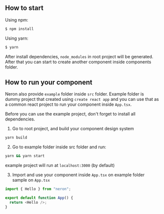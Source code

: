 ## How to start

Using npm:

```bash
$ npm install
```

Using yarn:

```bash
$ yarn
```

After install dependencies, `node_modules` in root project will be generated. After that you can start to create another component inside components folder.

## How to run your component

Neron also provide `example` folder inside `src` folder. Example folder is dummy project that created using `create react app` and you can use that as a common react project to run your component inside `App.tsx`.

Before you can use the example project, don't forget to install all dependencies.

1. Go to root project, and build your component design system

```bash
yarn build
```

2. Go to example folder inside src folder and run:

```bash
yarn && yarn start
```

example project will run at `localhost:3000` (by default)

3. Import and use your component inside `App.tsx` on example folder
   sample on `App.tsx`

```js
import { Hello } from "neron";

export default function App() {
  return <Hello />;
}
```
